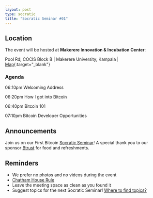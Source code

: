 ```yaml
---
layout: post
type: socratic
title: "Socratic Seminar #01"
---
```


## Location

The event will be hosted at **Makerere Innovation & Incubation Center**:

Pool Rd, COCIS Block B | Makerere University, Kampala | [Map](https://maps.app.goo.gl/jA86RuyuBKcE4eA47){:target="_blank"}

### Agenda

06:10pm Welcoming Address

06:20pm How I got into Bitcoin

06:40pm Bitcoin 101

07:10pm Bitcoin Developer Opportunities

## Announcements

Join us on our First Bitcoin [Socratic Seminar](/about)! A special thank you to our
sponsor [Btrust](http://btrust.tech/) for food and refreshments.

## Reminders

- We prefer no photos and no videos during the event
- [Chatham House Rule](https://www.chathamhouse.org/about-us/chatham-house-rule)
- Leave the meeting space as clean as you found it
- Suggest topics for the next Socratic Seminar! [Where to find topics?](/about/find-topics)